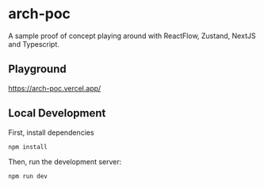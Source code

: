 # arch-poc

A sample proof of concept playing around with ReactFlow, Zustand, NextJS and Typescript.

## Playground

https://arch-poc.vercel.app/

## Local Development

First, install dependencies

```bash
npm install
```

Then, run the development server:

```bash
npm run dev
```

